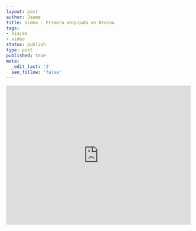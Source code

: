```yaml
---
layout: post
author: Jaume
title: Video - Primera esquiada en Ordino
tags:
- Viajes
- video
status: publish
type: post
published: true
meta:
  _edit_last: '2'
  seo_follow: 'false'
---
```

<iframe src="http://player.vimeo.com/video/3799956?title=0&amp;byline=0&amp;color=679AF1&amp;portrait=0" width="500" height="377" frameborder="0"></iframe>